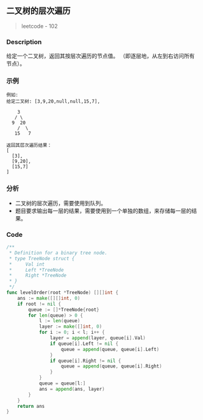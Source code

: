 ## 二叉树的层次遍历
> leetcode - 102

### Description
给定一个二叉树，返回其按层次遍历的节点值。 （即逐层地，从左到右访问所有节点）。

### 示例
```
例如:
给定二叉树: [3,9,20,null,null,15,7],

    3
   / \
  9  20
    /  \
   15   7

返回其层次遍历结果：
[
  [3],
  [9,20],
  [15,7]
]
```

### 分析
* 二叉树的层次遍历，需要使用到队列。
* 题目要求输出每一层的结果，需要使用到一个单独的数组，来存储每一层的结果。

### Code
```go
/**
 * Definition for a binary tree node.
 * type TreeNode struct {
 *     Val int
 *     Left *TreeNode
 *     Right *TreeNode
 * }
 */
func levelOrder(root *TreeNode) [][]int {
    ans := make([][]int, 0)
    if root != nil {
        queue := []*TreeNode{root}
        for len(queue) > 0 {
            l := len(queue)
            layer := make([]int, 0)
            for i := 0; i < l; i++ {
                layer = append(layer, queue[i].Val)
                if queue[i].Left != nil {
                    queue = append(queue, queue[i].Left)
                }
                if queue[i].Right != nil {
                    queue = append(queue, queue[i].Right)
                }
            }
            queue = queue[l:]
            ans = append(ans, layer)
        }
    }
    return ans
}
```